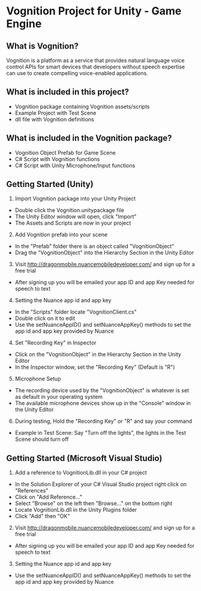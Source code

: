 Vognition Project for Unity - Game Engine
=========================================

## What is Vognition?

Vognition is a platform as a service that provides natural language voice control APIs for smart devices that developers without speech expertise can use to create compelling voice-enabled applications.

## What is included in this project?

* Vognition package containing Vognition assets/scripts 
* Example Project with Test Scene
* dll file with Vognition definitions

## What is included in the Vognition package?
* Vognition Object Prefab for Game Scene
* C# Script with Vognition functions
* C# Script with Unity Microphone/Input functions

## Getting Started (Unity)

1. Import Vognition package into your Unity Project
  * Double click the Vognition.unitypackage file
  * The Unity Editor window will open, click "Import"
  * The Assets and Scripts are now in your project
2. Add Vognition prefab into your scene
  * In the "Prefab" folder there is an object called "VognitionObject"
  * Drag the "VognitionObject" into the Hierarchy Section in the Unity Editor
3. Visit http://dragonmobile.nuancemobiledeveloper.com/ and sign up for a free trial
  * After signing up you will be emailed your app ID and app Key needed for speech to text
4. Setting the Nuance app id and app key
  * In the "Scripts" folder locate "VognitionClient.cs"
  * Double click on it to edit
  * Use the setNuanceAppID() and setNuanceAppKey() methods to set the app id and app key provided by Nuance
4. Set "Recording Key" in Inspector
  * Click on the "VognitionObject" in the Hierarchy Section in the Unity Editor
  * In the Inspector window, set the "Recording Key" (Default is "R")
5. Microphone Setup
  * The recording device used by the "VognitionObject" is whatever is set as default in your operating system
  * The available microphone devices show up in the "Console" window in the Unity Editor
6. During testing, Hold the "Recording Key" or "R" and say your command
  * Example in Test Scene: Say "Turn off the lights", the lights in the Test Scene should turn off

## Getting Started (Microsoft Visual Studio)

1. Add a reference to VognitionLib.dll in your C# project
  * In the Solution Explorer of your C# Visual Studio project right click on "References"
  * Click on "Add Reference..."
  * Select "Browse" on the left then "Browse..." on the bottom right
  * Locate VognitionLib.dll in the Unity Plugins folder
  * Click "Add" then "OK"
2. Visit http://dragonmobile.nuancemobiledeveloper.com/ and sign up for a free trial
  * After signing up you will be emailed your app ID and app Key needed for speech to text
3. Setting the Nuance app id and app key
  * Use the setNuanceAppID() and setNuanceAppKey() methods to set the app id and app key provided by Nuance
